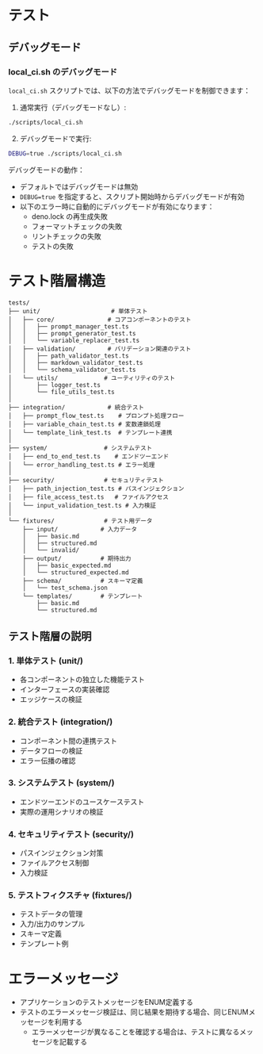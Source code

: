 # テスト

## デバッグモード

### local_ci.sh のデバッグモード

`local_ci.sh` スクリプトでは、以下の方法でデバッグモードを制御できます：

1. 通常実行（デバッグモードなし）:

```bash
./scripts/local_ci.sh
```

2. デバッグモードで実行:

```bash
DEBUG=true ./scripts/local_ci.sh
```

デバッグモードの動作：

- デフォルトではデバッグモードは無効
- `DEBUG=true` を指定すると、スクリプト開始時からデバッグモードが有効
- 以下のエラー時に自動的にデバッグモードが有効になります：
  - deno.lock の再生成失敗
  - フォーマットチェックの失敗
  - リントチェックの失敗
  - テストの失敗

# テスト階層構造

```
tests/
├── unit/                    # 単体テスト
│   ├── core/               # コアコンポーネントのテスト
│   │   ├── prompt_manager_test.ts
│   │   ├── prompt_generator_test.ts
│   │   └── variable_replacer_test.ts
│   ├── validation/         # バリデーション関連のテスト
│   │   ├── path_validator_test.ts
│   │   ├── markdown_validator_test.ts
│   │   └── schema_validator_test.ts
│   └── utils/             # ユーティリティのテスト
│       ├── logger_test.ts
│       └── file_utils_test.ts
│
├── integration/            # 統合テスト
│   ├── prompt_flow_test.ts    # プロンプト処理フロー
│   ├── variable_chain_test.ts # 変数連鎖処理
│   └── template_link_test.ts  # テンプレート連携
│
├── system/                # システムテスト
│   ├── end_to_end_test.ts    # エンドツーエンド
│   └── error_handling_test.ts # エラー処理
│
├── security/              # セキュリティテスト
│   ├── path_injection_test.ts # パスインジェクション
│   ├── file_access_test.ts   # ファイルアクセス
│   └── input_validation_test.ts # 入力検証
│
└── fixtures/              # テスト用データ
    ├── input/            # 入力データ
    │   ├── basic.md
    │   ├── structured.md
    │   └── invalid/
    ├── output/           # 期待出力
    │   ├── basic_expected.md
    │   └── structured_expected.md
    ├── schema/           # スキーマ定義
    │   └── test_schema.json
    └── templates/        # テンプレート
        ├── basic.md
        └── structured.md
```

## テスト階層の説明

### 1. 単体テスト (unit/)

- 各コンポーネントの独立した機能テスト
- インターフェースの実装確認
- エッジケースの検証

### 2. 統合テスト (integration/)

- コンポーネント間の連携テスト
- データフローの検証
- エラー伝播の確認

### 3. システムテスト (system/)

- エンドツーエンドのユースケーステスト
- 実際の運用シナリオの検証

### 4. セキュリティテスト (security/)

- パスインジェクション対策
- ファイルアクセス制御
- 入力検証

### 5. テストフィクスチャ (fixtures/)

- テストデータの管理
- 入力/出力のサンプル
- スキーマ定義
- テンプレート例

# エラーメッセージ
- アプリケーションのテストメッセージをENUM定義する
- テストのエラーメッセージ検証は、同じ結果を期待する場合、同じENUMメッセージを利用する
  - エラーメッセージが異なることを確認する場合は、テストに異なるメッセージを記載する
